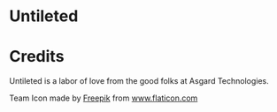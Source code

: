 # Untileted

# Credits
Untileted is a labor of love from the good folks at Asgard Technologies.

Team Icon made by [Freepik](www.freepik.com) from www.flaticon.com